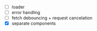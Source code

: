 - [ ] loader
- [ ] error handling
- [ ] fetch debouncing + request cancelation
- [x] separate components